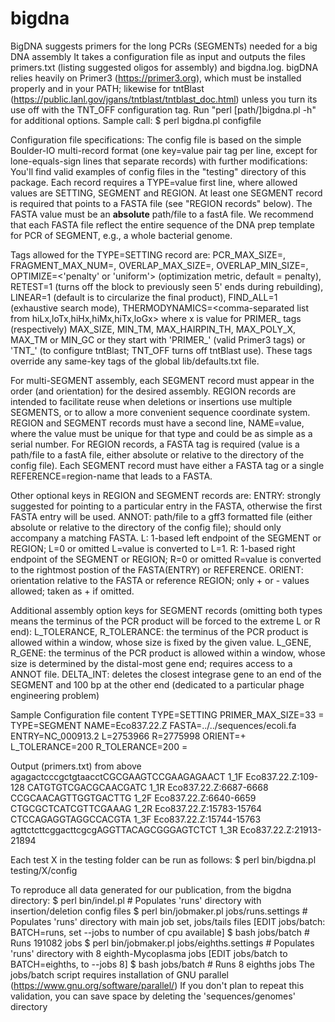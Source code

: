 # bigdna
BigDNA suggests primers for the long PCRs (SEGMENTs) needed for a big DNA assembly
It takes a configuration file as input and outputs the files primers.txt (listing suggested oligos for assembly) and bigdna.log.
bigDNA relies heavily on Primer3 (https://primer3.org), which must be installed properly and in your PATH; likewise for tntBlast (https://public.lanl.gov/jgans/tntblast/tntblast_doc.html) unless you turn its use off with the TNT_OFF configuration tag.
Run "perl [path/]bigdna.pl -h" for additional options.
Sample call: $ perl bigdna.pl configfile

Configuration file specifications:
The config file is based on the simple Boulder-IO multi-record format (one key=value pair tag per line, except for lone-equals-sign lines that separate records) with further modifications:
You'll find valid examples of config files in the "testing" directory of this package.
Each record requires a TYPE=value first line, where allowed values are SETTING, SEGMENT and REGION. At least one SEGMENT record is required that points to a FASTA file (see "REGION records" below). The FASTA value must be an **absolute** path/file to a fastA file.
We recommend that each FASTA file reflect the entire sequence of the DNA prep template for PCR of SEGMENT, e.g., a whole bacterial genome.

Tags allowed for the TYPE=SETTING record are:
 PCR_MAX_SIZE=<integer>,
 FRAGMENT_MAX_NUM=<integer>,
 OVERLAP_MAX_SIZE=<integer>,
 OVERLAP_MIN_SIZE=<integer>,
 OPTIMIZE=<'penalty' or 'uniform'> (optimization metric, default = penalty),
 RETEST=1 (turns off the block to previously seen 5' ends during rebuilding),
 LINEAR=1 (default is to circularize the final product),
 FIND_ALL=1 (exhaustive search mode),
 THERMODYNAMICS=<comma-separated list from hiLx,loTx,hiHx,hiMx,hiTx,loGx>
   where x is value for PRIMER_ tags (respectively) MAX_SIZE, MIN_TM, MAX_HAIRPIN_TH, MAX_POLY_X, MAX_TM or MIN_GC
 or they start with 'PRIMER_' (valid Primer3 tags) 
 or 'TNT_' (to configure tntBlast; TNT_OFF turns off tntBlast use).
These tags override any same-key tags of the global lib/defaults.txt file.

For multi-SEGMENT assembly, each SEGMENT record must appear in the order (and orientation) for the desired assembly.
REGION records are intended to facilitate reuse when deletions or insertions use multiple SEGMENTS, or to allow a more convenient sequence coordinate system.
REGION and SEGMENT records  must have a second line, NAME=value, where the value must be unique for that type and could be as simple as a serial number.
For REGION records, a FASTA tag is required (value is a path/file to a fastA file, either absolute or relative to the directory of the config file).
Each SEGMENT record must have either a FASTA tag or a single REFERENCE=region-name that leads to a FASTA.

Other optional keys in REGION and SEGMENT records are:
 ENTRY: strongly suggested for pointing to a particular entry in the FASTA, otherwise the first FASTA entry will be used.
 ANNOT: path/file to a gff3 formatted file (either absolute or relative to the directory of the config file); should only accompany a matching FASTA.
 L: 1-based  left endpoint of the SEGMENT or REGION; L=0 or omitted L=value is converted to L=1.
 R: 1-based right endpoint of the SEGMENT or REGION; R=0 or omitted R=value is converted to the rightmost postion of the FASTA(ENTRY) or REFERENCE.
 ORIENT: orientation relative to the FASTA or reference REGION; only + or - values allowed; taken as + if omitted.

Additional assembly option keys for SEGMENT records (omitting both types means the terminus of the PCR product will be forced to the extreme L or R end):
 L_TOLERANCE, R_TOLERANCE: the terminus of the PCR product is allowed within a window, whose size is fixed by the given value.
 L_GENE, R_GENE:           the terminus of the PCR product is allowed within a window, whose size is determined by the distal-most gene end; requires access to a ANNOT file.
 DELTA_INT: deletes the closest integrase gene to an end of the SEGMENT and 100 bp at the other end (dedicated to a particular phage engineering problem)

Sample Configuration file content
TYPE=SETTING
PRIMER_MAX_SIZE=33
\=
TYPE=SEGMENT
NAME=Eco837.22.Z
FASTA=../../sequences/ecoli.fa
ENTRY=NC_000913.2
L=2753966
R=2775998
ORIENT=+
L_TOLERANCE=200
R_TOLERANCE=200
\=

Output (primers.txt) from above
agagactcccgctgtaacctCGCGAAGTCCGAAGAGAACT	1_1F	Eco837.22.Z:109-128
CATGTGTCGACGCAACGATC	1_1R	Eco837.22.Z:6687-6668
CCGCAACAGTTGGTGACTTG	1_2F	Eco837.22.Z:6640-6659
CTGCGCTCATCGTTCGAAAG	1_2R	Eco837.22.Z:15783-15764
CTCCAGAGGTAGGCCACGTA	1_3F	Eco837.22.Z:15744-15763
agttctcttcggacttcgcgAGGTTACAGCGGGAGTCTCT	1_3R	Eco837.22.Z:21913-21894

Each test X in the testing folder can be run as follows: $ perl bin/bigdna.pl testing/X/config

To reproduce all data generated for our publication,
from the bigdna directory:
$ perl bin/indel.pl  # Populates 'runs' directory with insertion/deletion config files
$ perl bin/jobmaker.pl jobs/runs.settings  # Populates 'runs' directory with main job set, jobs/tails files
[EDIT jobs/batch: BATCH=runs, set --jobs to number of cpu available]
$ bash jobs/batch   # Runs 191082 jobs
$ perl bin/jobmaker.pl jobs/eighths.settings  # Populates 'runs' directory with 8 eighth-Mycoplasma jobs
[EDIT jobs/batch to BATCH=eighths, to --jobs 8]
$ bash jobs/batch  # Runs 8 eighths jobs
The jobs/batch script requires installation of GNU parallel (https://www.gnu.org/software/parallel/)
If you don't plan to repeat this validation, you can save space by deleting the 'sequences/genomes' directory
